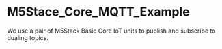 # M5Stace_Core_MQTT_Example
We use a pair of M5Stack Basic Core IoT units to publish and subscribe to dualing topics.
